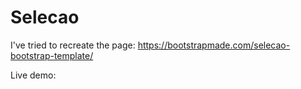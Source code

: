 # Selecao
I've tried to recreate the page: https://bootstrapmade.com/selecao-bootstrap-template/

Live demo: 
